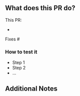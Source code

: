 ## What does this PR do?

This PR:

- <!-- What does this PR do? -->

Fixes #<!-- enter issue number here -->

<!-- A brief description of the change being made with this pull request. -->

### How to test it

* Step 1
* Step 2
* ...

## Additional Notes

<!--
    You can add anything you want here, an explanation on the way you built your implementation,
    precisions on the origin of the bug, etc.
 -->
